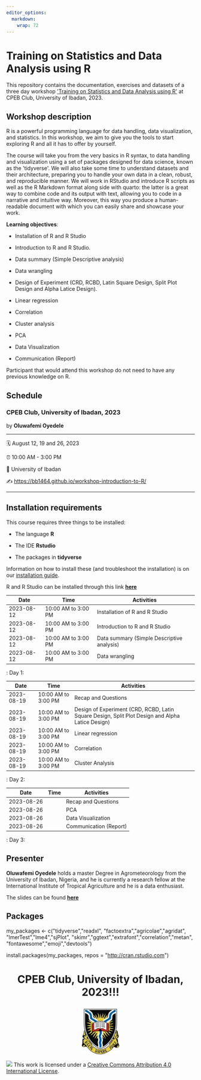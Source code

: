 ```yaml
---
editor_options: 
  markdown: 
    wrap: 72
---
```


# Training on Statistics and Data Analysis using R

This repository contains the documentation, exercises and datasets of a
three day workshop ['Training on Statistics and Data Analysis using
R'](https://bb1464.github.io/workshop-introduction-to-R/) at CPEB Club,
University of Ibadan, 2023.

## Workshop description

R is a powerful programming language for data handling, data
visualization, and statistics. In this workshop, we aim to give you the
tools to start exploring R and all it has to offer by yourself.

The course will take you from the very basics in R syntax, to data
handling and visualization using a set of packages designed for data
science, known as the 'tidyverse'. We will also take some time to
understand datasets and their architecture, preparing you to handle your
own data in a clean, robust, and reproducible manner. We will work in
RStudio and introduce R scripts as well as the R Markdown format along
side with quarto: the latter is a great way to combine code and its
output with text, allowing you to code in a narrative and intuitive way.
Moreover, this way you produce a human-readable document with which you
can easily share and showcase your work.

**Learning objectives**:

-   Installation of R and R Studio

-   Introduction to R and R Studio.

-   Data summary (Simple Descriptive analysis)

-   Data wrangling

-   Design of Experiment (CRD, RCBD, Latin Square Design, Split Plot
    Design and Alpha Latice Design).

-   Linear regression

-   Correlation

-   Cluster analysis

-   PCA

-   Data Visualization

-   Communication (Report)

Participant that would attend this workshop do not need to have any
previous knowledge on R.

## Schedule

### CPEB Club, University of Ibadan, 2023

by **Oluwafemi Oyedele**

------------------------------------------------------------------------

:spiral_calendar: August 12, 19 and 26, 2023

:alarm_clock: 10:00 AM - 3:00 PM

:hotel: University of Ibadan

:writing_hand: <https://bb1464.github.io/workshop-introduction-to-R/>

------------------------------------------------------------------------

## Installation requirements

This course requires three things to be installed:

- The language **R**

- The IDE **Rstudio**

- The packages in **tidyverse**

Information on how to install these (and troubleshoot the installation)
is on our [installation guide](installation.md).

R and R Studio can be installed through this link
[**here**](https://posit.co/download/rstudio-desktop/)

| Date       | Time                | Activities                                 |
|------------|---------------------|--------------------------------------------|
| 2023-08-12 | 10:00 AM to 3:00 PM | Installation of R and R Studio             |
| 2023-08-12 | 10:00 AM to 3:00 PM | Introduction to R and R Studio             |
| 2023-08-12 | 10:00 AM to 3:00 PM | Data summary (Simple Descriptive analysis) |
| 2023-08-12 | 10:00 AM to 3:00 PM | Data wrangling                             |

: Day 1:

| Date       | Time                | Activities                                                                                       |
|------------|---------------------|--------------------------------------------------------------------------------------------------|
| 2023-08-19 | 10:00 AM to 3:00 PM | Recap and Questions                                                                              |
| 2023-08-19 | 10:00 AM to 3:00 PM | Design of Experiment (CRD, RCBD, Latin Square Design, Split Plot Design and Alpha Latice Design) |
| 2023-08-19 | 10:00 AM to 3:00 PM | Linear regression                                                                                |
| 2023-08-19 | 10:00 AM to 3:00 PM | Correlation                                                                                      |
| 2023-08-19 | 10:00 AM to 3:00 PM | Cluster Analysis                                                                                 |

: Day 2:

| Date       | Time | Activities             |
|------------|------|------------------------|
| 2023-08-26 |      | Recap and Questions    |
| 2023-08-26 |      | PCA                    |
| 2023-08-26 |      | Data Visualization     |
| 2023-08-26 |      | Communication (Report) |

: Day 3:

## Presenter

**Oluwafemi Oyedele** holds a master Degree in Agrometeorology from the
University of Ibadan, Nigeria, and he is currently a research fellow at
the International Institute of Tropical Agriculture and he is a data
enthusiast.

The slides can be found
[**here**](https://bb1464.github.io/workshop-introduction-to-R/)

## Packages

my_packages <- c("tidyverse","readxl",
"factoextra","agricolae","agridat", "lmerTest","lme4","sjPlot",
"skimr","ggtext","extrafont","correlation","metan",
"fontawesome","emoji","devtools")

install.packages(my_packages, repos = "<http://cran.rstudio.com>")

<h1 align="center">

CPEB Club, University of Ibadan, 2023!!!

</h1>

<p align="center">

<img src="https://github.com/BB1464/workshop-introduction-to-R/blob/master/img/ui.jpg" width="20%"/>

</p>

![](https://i.creativecommons.org/l/by/4.0/88x31.png) This work is
licensed under a [Creative Commons Attribution 4.0 International
License](https://creativecommons.org/licenses/by/4.0/).
